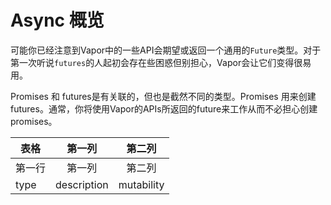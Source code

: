 # Async 概览
可能你已经注意到Vapor中的一些API会期望或返回一个通用的`Future`类型。对于第一次听说`futures`的人起初会存在些困惑但别担心，Vapor会让它们变得很易用。

Promises 和 futures是有关联的，但也是截然不同的类型。Promises 用来创建futures。通常，你将使用Vapor的APIs所返回的future来工作从而不必担心创建promises。

| 表格      | 第一列     | 第二列     |
| ---------- | :-----------:  | :-----------: |
| 第一行     | 第一列     | 第二列     |
|type | description| mutability|methods|


